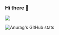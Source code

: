 ### Hi there 👋

<img src="https://img.shields.io/badge/Spring-6DB33F?style=flat&logo=#6DB33F&logoColor=6DB33F"/></a>

![Anurag's GitHub stats](https://github-readme-stats.vercel.app/api?username=icon7777&show_icons=true&theme=radical)
<!--
**icon7777/icon7777** is a ✨ _special_ ✨ repository because its `README.md` (this file) appears on your GitHub profile.

Here are some ideas to get you started:

- 🔭 I’m currently working on ...
- 🌱 I’m currently learning ...
- 👯 I’m looking to collaborate on ...
- 🤔 I’m looking for help with ...
- 💬 Ask me about ...
- 📫 How to reach me: ...
- 😄 Pronouns: ...
- ⚡ Fun fact: ...
-->
